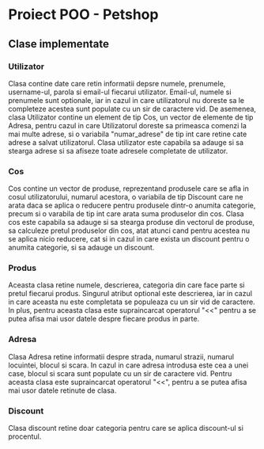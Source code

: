 # Proiect POO - Petshop

## Clase implementate

### Utilizator

Clasa contine date care retin informatii depsre  numele, prenumele, username-ul, parola si email-ul fiecarui utilizator. Email-ul, numele si prenumele sunt optionale, iar in cazul in care utilizatorul nu doreste sa le completeze acestea sunt populate cu un sir de caractere vid. De asemenea, clasa Utilizator contine un element de tip Cos, un vector de elemente de tip Adresa, pentru cazul in care Utilizatorul doreste sa primeasca comenzi la mai multe adrese, si o variabila "numar_adrese" de tip int care retine cate adrese a salvat utilizatorul. Clasa utilizator este capabila sa adauge si sa stearga adrese si sa afiseze toate adresele completate de utilizator.

### Cos

Cos contine un vector de produse, reprezentand produsele care se afla in cosul utilizatorului, numarul acestora, o variabila de tip Discount care ne arata daca se aplica o reducere pentru produsele dintr-o anumita categorie, precum si o varabila de tip int care arata suma produselor din cos. Clasa cos este capabila sa adauge si sa stearga produse din vectorul de produse, sa calculeze pretul produselor din cos, atat atunci cand pentru acestea nu se aplica nicio reducere, cat si in cazul in care exista un discount pentru o anumita categorie, si sa adauge un discount.

### Produs

Aceasta clasa retine numele, descrierea, categoria din care face parte si pretul fiecarui produs. Singurul atribut optional este descrierea, iar in cazul in care aceasta nu este completata se populeaza cu un sir vid de caractere. In plus, pentru aceasta clasa este supraincarcat operatorul "<<" pentru a se putea afisa mai usor datele despre fiecare produs in parte.

### Adresa

Clasa Adresa retine informatii despre strada, numarul strazii, numarul locuintei, blocul si scara. In cazul in care adresa introdusa este cea a unei case, blocul si scara sunt populate cu un sir de caractere vid. Pentru aceasta clasa este supraincarcat operatorul "<<", pentru a se putea afisa mai usor datele retinute de clasa.

### Discount

Clasa discount retine doar categoria pentru care se aplica discount-ul si procentul.
